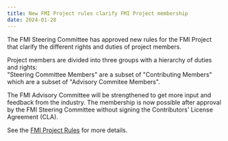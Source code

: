 ```yaml
---
title: New FMI Project rules clarify FMI Project membership 
date: 2024-01-28
---
```


The FMI Steering Committee has approved new rules for the FMI Project that clarify the different rights and duties of project members. 

Project members are divided into three groups with a hierarchy of duties and rights:  
"Steering Committee Members" are a subset of "Contributing Members" which are a subset of "Advisory Commitee Members".

The FMI Advisory Committee will be strengthened to get more input and feedback from the industry.
The membership is now possible after approval by the FMI Steering Committee without signing the Contributors' License Agreement (CLA).

See the [FMI Project Rules](/project-rules/) for more details.
